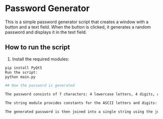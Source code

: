 # Password Generator

This is a simple password generator script that creates a window with a button and a text field. When the button is clicked, it generates a random password and displays it in the text field.

## How to run the script

1. Install the required modules:

```bash
pip install PyQt5
Run the script:
python main.py

## How the password is generated

The password consists of 7 characters: 4 lowercase letters, 4 digits, and 3 uppercase letters. The characters are chosen at random using the random.choices() function from the random module.

The string module provides constants for the ASCII letters and digits: string.ascii_lowercase contains all lowercase letters, string.ascii_uppercase contains all uppercase letters, and string.digits contains all digits.

The generated password is then joined into a single string using the join() method and displayed in the text field using the setText() method.